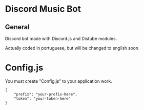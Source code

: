 # Discord Music Bot

## General
 Discord bot made with Discord.js and Distube modules.

 Actually coded in portuguese, but will be changed to english soon.

# Config.js

You must create "Config.js" to your application work.

```
{
    "prefix": "your-prefix-here",
    "token": "your-token-here"
}
```